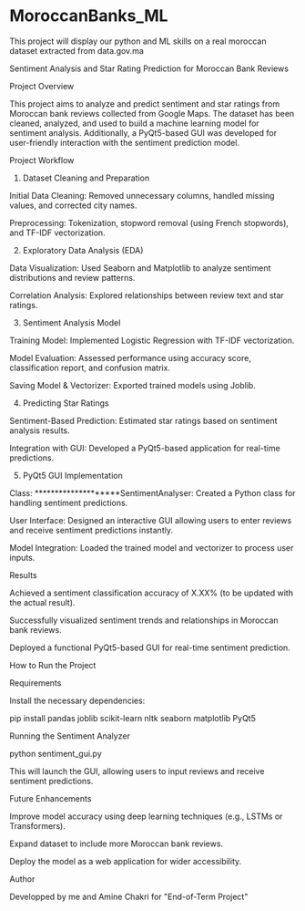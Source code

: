 # MoroccanBanks_ML
This project will display our python and ML skills on a real moroccan dataset extracted from data.gov.ma

Sentiment Analysis and Star Rating Prediction for Moroccan Bank Reviews

Project Overview

This project aims to analyze and predict sentiment and star ratings from Moroccan bank reviews collected from Google Maps. The dataset has been cleaned, analyzed, and used to build a machine learning model for sentiment analysis. Additionally, a PyQt5-based GUI was developed for user-friendly interaction with the sentiment prediction model.

Project Workflow

1. Dataset Cleaning and Preparation

Initial Data Cleaning: Removed unnecessary columns, handled missing values, and corrected city names.

Preprocessing: Tokenization, stopword removal (using French stopwords), and TF-IDF vectorization.

2. Exploratory Data Analysis (EDA)

Data Visualization: Used Seaborn and Matplotlib to analyze sentiment distributions and review patterns.

Correlation Analysis: Explored relationships between review text and star ratings.

3. Sentiment Analysis Model

Training Model: Implemented Logistic Regression with TF-IDF vectorization.

Model Evaluation: Assessed performance using accuracy score, classification report, and confusion matrix.

Saving Model & Vectorizer: Exported trained models using Joblib.

4. Predicting Star Ratings

Sentiment-Based Prediction: Estimated star ratings based on sentiment analysis results.

Integration with GUI: Developed a PyQt5-based application for real-time predictions.

5. PyQt5 GUI Implementation

Class: ********************SentimentAnalyser: Created a Python class for handling sentiment predictions.

User Interface: Designed an interactive GUI allowing users to enter reviews and receive sentiment predictions instantly.

Model Integration: Loaded the trained model and vectorizer to process user inputs.

Results

Achieved a sentiment classification accuracy of X.XX% (to be updated with the actual result).

Successfully visualized sentiment trends and relationships in Moroccan bank reviews.

Deployed a functional PyQt5-based GUI for real-time sentiment prediction.

How to Run the Project

Requirements

Install the necessary dependencies:

pip install pandas joblib scikit-learn nltk seaborn matplotlib PyQt5

Running the Sentiment Analyzer

python sentiment_gui.py

This will launch the GUI, allowing users to input reviews and receive sentiment predictions.

Future Enhancements

Improve model accuracy using deep learning techniques (e.g., LSTMs or Transformers).

Expand dataset to include more Moroccan bank reviews.

Deploy the model as a web application for wider accessibility.

Author

Developped by me and Amine Chakri for  "End-of-Term Project"
